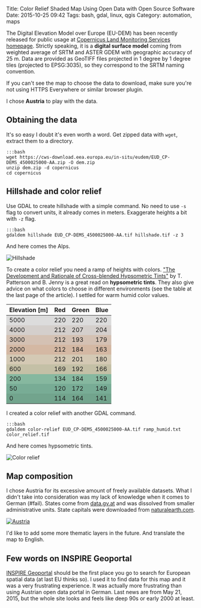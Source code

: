 Title: Color Relief Shaded Map Using Open Data with Open Source Software
Date: 2015-10-25 09:42
Tags: bash, gdal, linux, qgis
Category: automation, maps

The Digital Elevation Model over Europe (EU-DEM) has been recently released for public usage at [Copernicus Land Monitoring Services homepage](http://land.copernicus.eu/in-situ/eu-dem). Strictly speaking, it is a **digital surface model** coming from weighted average of SRTM and ASTER GDEM with geographic accuracy of 25 m. Data are provided as GeoTIFF files projected in 1 degree by 1 degree tiles (projected to EPSG:3035), so they correspond to the SRTM naming convention.

If you can't see the map to choose the data to download, make sure you're not using HTTPS Everywhere or similar browser plugin.

I chose **Austria** to play with the data.

## Obtaining the data

It's so easy I doubt it's even worth a word. Get zipped data with `wget`, extract them to a directory.

    :::bash
    wget https://cws-download.eea.europa.eu/in-situ/eudem/EUD_CP-DEMS_4500025000-AA.zip -O dem.zip
    unzip dem.zip -d copernicus
    cd copernicus

## Hillshade and color relief

Use GDAL to create hillshade with a simple command. No need to use `-s` flag to convert units, it already comes in meters. Exaggerate heights a bit with `-z` flag.

    :::bash
    gdaldem hillshade EUD_CP-DEMS_4500025000-AA.tif hillshade.tif -z 3

And here comes the Alps.

<p class="text-center"><img title="Hillshade" src="{filename}/assets/color-relief-shaded-map-using-open-data-and-open-source-software/hillshade.png" class="center"></p>

To create a color relief you need a ramp of heights with colors. ["The Development and Rationale of Cross-blended Hypsometric Tints"](http://cartographicperspectives.org/index.php/journal/article/viewFile/20/70) by T. Patterson and B. Jenny is a great read on **hypsometric tints**. They also give advice on what colors to choose in different environments (see the table at the last page of the article). I settled for warm humid color values.

<table class="center">
<thead>
    <tr>
        <th>Elevation [m]</th>
        <th>Red</th>
        <th>Green</th>
        <th>Blue</th>
    </tr>
</thead>
<tbody>
<tr style="background: rgb(220, 220, 220)">
<td>5000</td>
<td>220</td>
<td>220</td>
<td>220</td>
</tr>
<tr style="background: rgb(212, 207, 204)">
<td>4000</td>
<td>212</td>
<td>207</td>
<td>204</td>
</tr>
<tr style="background: rgb(212, 193, 179)">
<td>3000</td>
<td>212</td>
<td>193</td>
<td>179</td>
</tr>
<tr style="background: rgb(212, 184, 163)">
<td>2000</td>
<td>212</td>
<td>184</td>
<td>163</td>
</tr>
<tr style="background: rgb(212, 201, 180)">
<td>1000</td>
<td>212</td>
<td>201</td>
<td>180</td>
</tr>
<tr style="background: rgb(196, 192, 166)">
<td>600</td>
<td>169</td>
<td>192</td>
<td>166</td>
</tr>
<tr style="background: rgb(134, 184, 159)">
<td>200</td>
<td>134</td>
<td>184</td>
<td>159</td>
</tr>
<tr style="background: rgb(120, 172, 149)">
<td>50</td>
<td>120</td>
<td>172</td>
<td>149</td>
</tr>
<tr style="background: rgb(114, 164, 141)">
<td>0</td>
<td>114</td>
<td>164</td>
<td>141</td>
</tr>
</tbody>
</table>

I created a color relief with another GDAL command.

    :::bash
    gdaldem color-relief EUD_CP-DEMS_4500025000-AA.tif ramp_humid.txt color_relief.tif

And here comes hypsometric tints.

<p class="text-center"><img title="Color relief" src="{filename}/assets/color-relief-shaded-map-using-open-data-and-open-source-software/color_relief.png" class="center"></p>

## Map composition

I chose Austria for its excessive amount of freely available datasets. What I didn't take into consideration was my lack of knowledge when it comes to German (#fail). States come from [data.gv.at](http://data.gv.at) and was dissolved from smaller administrative units. State capitals were downloaded from [naturalearth.com](http://naturalearth.com).

<p class="text-center"><a href="{filename}/assets/color-relief-shaded-map-using-open-data-and-open-source-software/map.pdf" title="Click for PDF version"><img title="Austria" src="{filename}/assets/color-relief-shaded-map-using-open-data-and-open-source-software/map.png" class="center"></a></p>

I'd like to add some more thematic layers in the future. And translate the map to English.

## Few words on INSPIRE Geoportal

[INSPIRE Geoportal](http://inspire-geoportal.ec.europa.eu/) should be the first place you go to search for European spatial data (at last EU thinks so). I used it to find data for this map and it was a very frustrating experience. It was actually more frustrating than using Austrian open data portal in German. Last news are from May 21, 2015, but the whole site looks and feels like deep 90s or early 2000 at least.